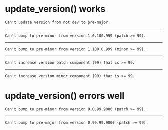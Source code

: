 # update_version() works

    Can't update version from not dev to pre-major.

---

    Can't bump to pre-minor from version 1.0.100.999 (patch >= 99).

---

    Can't bump to pre-minor from version 1.100.0.999 (minor >= 99).

---

    Can't increase version patch component (99) that is >= 99.

---

    Can't increase version minor component (99) that is >= 99.

# update_version() errors well

    Can't bump to pre-minor from version 0.0.99.9000 (patch >= 99).

---

    Can't bump to pre-major from version 0.99.99.9000 (patch >= 99).

